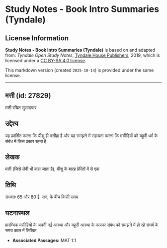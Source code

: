 # Study Notes - Book Intro Summaries (Tyndale)

## License Information

**Study Notes - Book Intro Summaries (Tyndale)** is based on and adapted from: _Tyndale Open Study Notes_, [Tyndale House Publishers](https://tyndaleopenresources.com/), 2019, which is licensed under a [CC BY-SA 4.0 license](https://creativecommons.org/licenses/by-sa/4.0/legalcode.en).

This markdown version (created `2025-10-14`) is provided under the same license.



--------------------------------

## मत्ती (id: 27829)

मत्ती रचित सुसमाचार

उद्देश्य
--------

यह प्रदर्शित करना कि यीशु ही मसीहा है और यह समझने में सहायता करना कि मसीहियों को यहूदी धर्म के संबंध में किस प्रकार रहना है

लेखक
----

मत्ती (जिसे लेवी भी कहा जाता है), यीशु के बारह प्रेरितों में से एक

तिथि
----

संभवतः 65 और 80 ई. सन्. के बीच किसी समय

घटनास्थल
--------

प्रारम्भिक मसीहियों के अपनी नई आस्था और यहूदी आस्था के परस्पर संबंध को समझने में हो रहे संघर्ष के समय काल में लिखित

* **Associated Passages:** MAT 1:1

